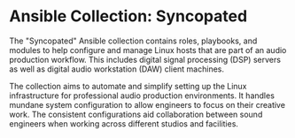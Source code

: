 # Ansible Collection: Syncopated

The "Syncopated" Ansible collection contains roles, playbooks, and modules to help configure and manage Linux hosts that are part of an audio production workflow. This includes digital signal processing (DSP) servers as well as digital audio workstation (DAW) client machines.

The collection aims to automate and simplify setting up the Linux infrastructure for professional audio production environments. It handles mundane system configuration to allow engineers to focus on their creative work. The consistent configurations aid collaboration between sound engineers when working across different
studios and facilities.
